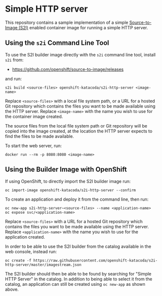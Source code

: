 Simple HTTP server
==================

This repository contains a sample implementation of a simple [Source-to-Image (S2I)](https://github.com/openshift/source-to-image) enabled container image for running a simple HTTP server.

Using the ``s2i`` Command Line Tool
-----------------------------------

To use the S2I builder image directly with the ``s2i`` command line tool, install ``s2i`` from:

* https://github.com/openshift/source-to-image/releases

and run:

```
s2i build <source-files> openshift-katacoda/s2i-http-server <image-name>
```

Replace ``<source-files>`` with a local file system path, or a URL for a hosted
Git repository which contains the files you want to be made available using
the HTTP server. Replace ``<image-name>`` with the name you wish to use for the container image created.

The source files from the local file system path or Git repository will be copied into the image created, at the location the HTTP server expects to find the files to be made available.

To start the web server, run:

```
docker run --rm -p 8080:8080 <image-name>
```

Using the Builder Image with OpenShift
--------------------------------------

If using OpenShift, to directly import the S2I builder image run:

```
oc import-image openshift-katacoda/s2i-http-server --confirm
```

To create an application and deploy it from the command line, then run:

```
oc new-app s2i-http-server~<source-files> --name <application-name>
oc expose svc/<application-name>
```

Replace ``<source-files>`` with a URL for a hosted Git repository which contains the files you want to be made available using the HTTP server. Replace ``<application-name>`` with the name you wish to use for the application created.

In order to be able to use the S2I builder from the catalog available in the web console, instead run:

```
oc create -f https://raw.githubusercontent.com/openshift-katacoda/s2i-http-server/master/imagestream.json
```

The S2I builder should then be able to be found by searching for "Simple HTTP Server" in the catalog. In addition to being able to select it from the catalog, an application can still be created using ``oc new-app`` as shown above.
